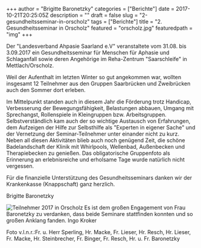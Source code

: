 +++
author = "Brigitte Baronetzky"
categories = ["Berichte"]
date = 2017-10-21T20:25:05Z
description = ""
draft = false
slug = "2-gesundheitsseminar-in-orscholz"
tags = ["Berichte"]
title = "2. Gesundheitsseminar in Orscholz"
featured = "orscholz.jpg"
featuredpath = "img"
+++

Der "Landesverband Ahpasie Saarland e.V"
veranstaltete vom 31.08. bis 3.09.2017 ein Gesundheitsseminar für Menschen für Aphasie und Schlaganfall sowie deren Angehörige im Reha-Zentrum "Saarschleife" in Mettlach/Orscholz.

Weil der Aufenthalt im letzten Winter so gut angekommen war, wollten insgesamt 12 Teilnehmer aus den Gruppen Saarbrücken und Zweibrücken auch den Sommer dort erleben.

Im Mittelpunkt standen auch in diesem Jahr die Förderung trotz Handicap, Verbesserung der Bewegungsfähigkeit, Belastungen abbauen, Umgang mit Sprechangst, Rollenspiele in Kleingruppen bzw. Arbeitsgruppen.
Selbstverständlich kam auch der so wichtige Austausch von Erfahrungen, dem Aufzeigen der Hilfe zur Selbsthilfe als "Experten in eigener Sache" und der Vernetzung der Seminar-Teilnehmer unter einander nicht zu kurz.
Neben all diesen Aktivitäten blieb auch noch genügend Zeit, die schöne Badelandschaft der Klinik mit Whirlpools, Wellenbad, Außenbecken und Therapiebecken zu genießen. 
Das obligatorische Gruppenfoto als Erinnerung an erlebnisreiche und erholsame Tage wurde natürlich nicht vergessen.

Für die finanzielle Unterstützung des Gesundheitsseminars danken wir der Krankenkasse (Knappschaft) ganz herzlich.

Brigitte Baronetzky

![Teilnehmer 2017 in Orscholz](/content/images/2017/10/2017-Sept--OrscholzIMG-20170903-WA0003.jpg)
Es ist dem großen Engagement von Frau Baronetzky zu verdanken, dass beide Seminare stattfinden konnten und so großen Anklang fanden.
Ingo Kroker 

Foto v.l.n.r.:Fr. u. Herr Sperling, Hr. Macke, Fr. Lieser, Hr. Resch, Hr. Lieser, Fr. Macke, Hr. Steinbrecher, Fr. Binger, Fr. Resch, Hr. u. Fr. Baronetzky
